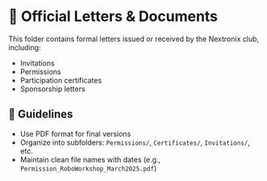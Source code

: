 # 📄 Official Letters & Documents

This folder contains formal letters issued or received by the Nextronix club, including:
- Invitations
- Permissions
- Participation certificates
- Sponsorship letters

## 📝 Guidelines
- Use PDF format for final versions
- Organize into subfolders: `Permissions/`, `Certificates/`, `Invitations/`, etc.
- Maintain clean file names with dates (e.g., `Permission_RoboWorkshop_March2025.pdf`)
